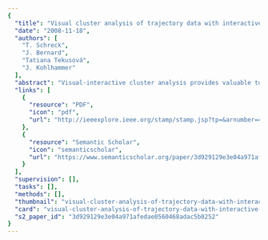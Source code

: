 ```yaml
---
{
  "title": "Visual cluster analysis of trajectory data with interactive Kohonen Maps",
  "date": "2008-11-18",
  "authors": [
    "T. Schreck",
    "J. Bernard",
    "Tatiana Tekusová",
    "J. Kohlhammer"
  ],
  "abstract": "Visual-interactive cluster analysis provides valuable tools for effectively analyzing large and complex data sets. Due to desirable properties and an inherent predisposition for visualization, the Kohonen Feature Map (or self-organizing map, or SOM) algorithm is among the most popular and widely used visual clustering techniques. However, the unsupervised nature of the algorithm may be disadvantageous in certain applications. Depending on initialization and data characteristics, cluster maps (cluster layouts) may emerge that do not comply with user preferences, expectations, or the application context. Considering SOM-based analysis of trajectory data, we propose a comprehensive visual-interactive monitoring and control framework extending the basic SOM algorithm. The framework implements the general Visual Analytics idea to effectively combine automatic data analysis with human expert supervision. It provides simple, yet effective facilities for visually monitoring and interactively controlling the trajectory clustering process at arbitrary levels of detail. The approach allows the user to leverage existing domain knowledge and user preferences, arriving at improved cluster maps. We apply the framework on a trajectory clustering problem, demonstrating its potential in combining both unsupervised (machine) and supervised (human expert) processing, in producing appropriate cluster results.",
  "links": [
    {
      "resource": "PDF",
      "icon": "pdf",
      "url": "http://ieeexplore.ieee.org/stamp/stamp.jsp?tp=&arnumber=4677350"
    },
    {
      "resource": "Semantic Scholar",
      "icon": "semanticscholar",
      "url": "https://www.semanticscholar.org/paper/3d929129e3e04a971afedae0560468adac5b0252"
    }
  ],
  "supervision": [],
  "tasks": [],
  "methods": [],
  "thumbnail": "visual-cluster-analysis-of-trajectory-data-with-interactive-kohonen-maps-thumb.jpg",
  "card": "visual-cluster-analysis-of-trajectory-data-with-interactive-kohonen-maps-card.jpg",
  "s2_paper_id": "3d929129e3e04a971afedae0560468adac5b0252"
}
---
```


